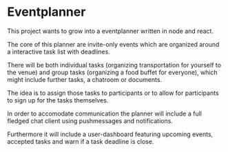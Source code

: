 # Eventplanner

This project wants to grow into a eventplanner written in node and react.

The core of this planner are invite-only events which are organized around a interactive task list with deadlines.

There will be both individual tasks (organizing transportation for yourself to the venue) and group tasks (organizing a food buffet for everyone), which might include further tasks, a chatroom or documents.

The idea is to assign those tasks to participants or to allow for participants to sign up for the tasks themselves. 

In order to accomodate communication the planner will include a full fledged chat client using pushmessages and notifications.

Furthermore it will include a user-dashboard featuring upcoming events, accepted tasks and warn if a task deadline is close.